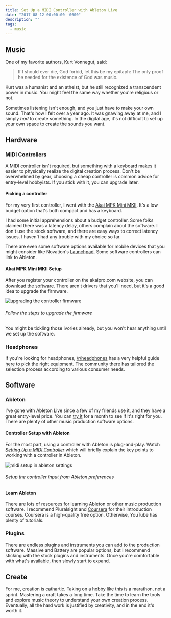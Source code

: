 ```yaml
---
title: Set Up a MIDI Controller with Ableton Live
date: "2017-08-12 00:00:00 -0600"
description: ""
tags:
  - music
---
```


## Music

One of my favorite authors, Kurt Vonnegut, said:

> If I should ever die, God forbid, let this be my epitaph: The only proof he needed for the existence of God was music.

Kurt was a humanist and an atheist, but he still recognized a transcendent power in music. You might feel the same way whether you're religious or not.

Sometimes listening isn't enough, and you just have to make your own sound. That's how I felt over a year ago. It was gnawing away at me, and I simply _had_ to create something. In the digital age, it's not difficult to set up your own space to create the sounds you want.

## Hardware

### MIDI Controllers

A MIDI controller isn't required, but something with a keyboard makes it easier to physically realize the digital creation process.
Don't be overwhelmed by gear, choosing a cheap controller is common advice for entry-level hobbyists.
If you stick with it, you can upgrade later.

#### Picking a controller

For my very first controller, I went with the [Akai MPK Mini MKII](https://www.amazon.com/gp/product/B00IJ6QAO2/). It's a low budget option that's both compact and has a keyboard.

I had some initial apprehensions about a budget controller.
Some folks claimed there was a latency delay, others complain about the software.
I don't use the stock software, and there are easy ways to correct latency issues.
I haven't had any trouble with my choice so far.

There are even some software options available for mobile devices that you might consider like Novation's [Launchpad](https://itunes.apple.com/us/app/launchpad-make-remix-music/id584362474). Some software controllers can link to Ableton.

#### Akai MPK Mini MKII Setup

After you register your controller on the akaipro.com website, you can [download the software](http://www.akaipro.com/account/productreg/products). There aren't drivers that you'll need, but it's a good idea to upgrade the firmware.

![upgrading the controller firmware](/images/akai-controller-firmware-1.png)

###### Follow the steps to upgrade the firmware

You might be tickling those ivories already, but you won't hear anything until we set up the software.

### Headphones

If you're looking for headphones, [/r/headphones](https://www.reddit.com/r/headphones/) has a very helpful guide [here](https://sites.google.com/view/quipa/assistants) to pick the right equipment. The community there has tailored the selection process according to various consumer needs.

## Software

### Ableton

I've gone with Ableton Live since a few of my friends use it, and they have a great entry-level price. You can [try it](https://www.ableton.com/en/trial/) for a month to see if it's right for you. There are plenty of other music production software options.

#### Controller Setup with Ableton

For the most part, using a controller with Ableton is plug-and-play.
Watch [_Setting Up a MIDI Controller_](https://www.ableton.com/en/live/learn-live/) which will briefly explain the key points to working with a controller in Ableton.

![midi setup in ableton settings](/images/ableton-setup-1.png)

###### Setup the controller input from Ableton preferences

#### Learn Ableton

There are lots of resources for learning Ableton or other music production software.
I recommend Pluralsight and [Coursera](https://www.coursera.org/learn/ableton-live) for their introduction courses.
Coursera is a high-quality free option. Otherwise, YouTube has plenty of tutorials.

### Plugins

There are endless plugins and instruments you can add to the production software. Massive and Battery are popular options, but I recommend sticking with the stock plugins and instruments. Once you're comfortable with what's available, then slowly start to expand.

## Create

For me, creation is cathartic.
Taking on a hobby like this is a marathon, not a sprint.
Mastering a craft takes a long time.
Take the time to learn the tools and explore music theory to understand your own creation process.
Eventually, all the hard work is justified by creativity, and in the end it's worth it.
